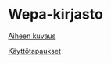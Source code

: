 # Wepa-kirjasto
[Aiheen kuvaus](documentation/aiheenKuvausJaRakenne.md)

[Käyttötapaukset](documentation/kayttotapaukset.md)
